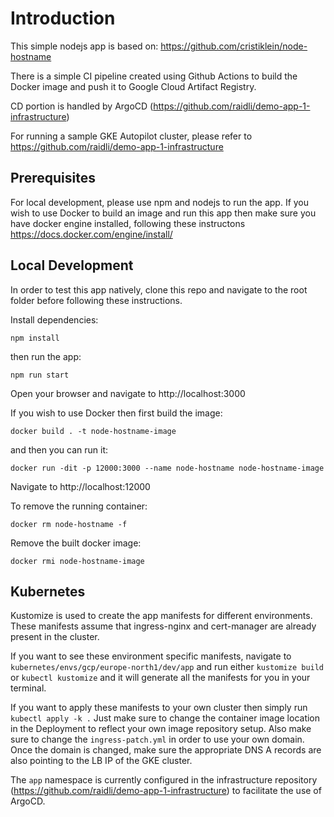 # Introduction

This simple nodejs app is based on: https://github.com/cristiklein/node-hostname

There is a simple CI pipeline created using Github Actions to build the Docker image and push it to Google Cloud Artifact Registry.

CD portion is handled by ArgoCD (https://github.com/raidli/demo-app-1-infrastructure)

For running a sample GKE Autopilot cluster, please refer to https://github.com/raidli/demo-app-1-infrastructure

## Prerequisites

For local development, please use npm and nodejs to run the app. If you wish to use Docker to build an image and run this app then make sure you have docker engine installed, following these instructons https://docs.docker.com/engine/install/

## Local Development

In order to test this app natively, clone this repo and navigate to the root folder before following these instructions. 

Install dependencies:
```
npm install
```

then run the app:
```
npm run start
```
Open your browser and navigate to http://localhost:3000

If you wish to use Docker then first build the image:

```
docker build . -t node-hostname-image
```

and then you can run it:

```
docker run -dit -p 12000:3000 --name node-hostname node-hostname-image
```

Navigate to http://localhost:12000

To remove the running container:
```
docker rm node-hostname -f 
```

Remove the built docker image:
```
docker rmi node-hostname-image
```

## Kubernetes

Kustomize is used to create the app manifests for different environments. These manifests assume that ingress-nginx and cert-manager are already present in the cluster.

If you want to see these environment specific manifests, navigate to `kubernetes/envs/gcp/europe-north1/dev/app` and run either `kustomize build` or `kubectl kustomize` and it will generate all the manifests for you in your terminal.

If you want to apply these manifests to your own cluster then simply run `kubectl apply -k .` Just make sure to change the container image location in the Deployment to reflect your own image repository setup. Also make sure to change the `ingress-patch.yml` in order to use your own domain. Once the domain is changed, make sure the appropriate DNS A records are also pointing to the LB IP of the GKE cluster.

The `app` namespace is currently configured in the infrastructure repository (https://github.com/raidli/demo-app-1-infrastructure) to facilitate the use of ArgoCD.